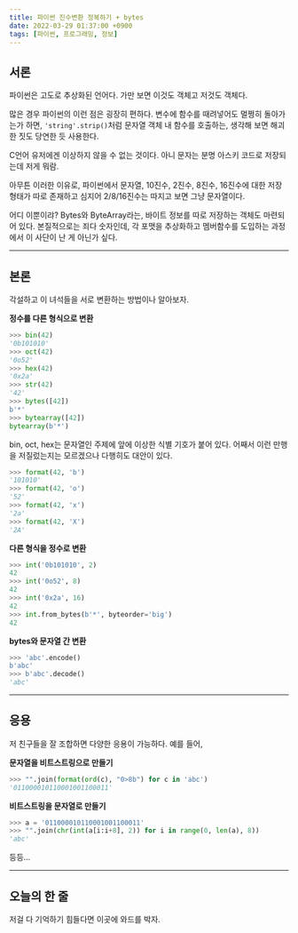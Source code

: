 ```yaml
---
title: 파이썬 진수변환 정복하기 + bytes
date: 2022-03-29 01:37:00 +0900
tags: [파이썬, 프로그래밍, 정보]
---
```


## 서론

파이썬은 고도로 추상화된 언어다. 가만 보면 이것도 객체고 저것도 객체다.

많은 경우 파이썬의 이런 점은 굉장히 편하다. 변수에 함수를 때려넣어도 멀쩡히 돌아가는가 하면, `'string'.strip()`처럼 문자열 객체 내 함수를 호출하는, 생각해 보면 해괴한 짓도 당연한 듯 사용한다.

C언어 유저에겐 이상하지 않을 수 없는 것이다. 아니 문자는 분명 아스키 코드로 저장되는데 저게 뭐람.

아무튼 이러한 이유로, 파이썬에서 문자열, 10진수, 2진수, 8진수, 16진수에 대한 저장 형태가 따로 존재하고 심지어 2/8/16진수는 따지고 보면 그냥 문자열이다.

어디 이뿐이랴? Bytes와 ByteArray라는, 바이트 정보를 따로 저장하는 객체도 마련되어 있다. 본질적으로는 죄다 숫자인데, 각 포맷을 추상화하고 멤버함수를 도입하는 과정에서 이 사단이 난 게 아닌가 싶다.

---

## 본론

각설하고 이 녀석들을 서로 변환하는 방법이나 알아보자.

**정수를 다른 형식으로 변환**

```python
>>> bin(42)
'0b101010'
>>> oct(42)
'0o52'
>>> hex(42)
'0x2a'
>>> str(42)
'42'
>>> bytes([42])
b'*'
>>> bytearray([42])
bytearray(b'*')
```

bin, oct, hex는 문자열인 주제에 앞에 이상한 식별 기호가 붙어 있다. 어째서 이런 만행을 저질렀는지는 모르겠으나 다행히도 대안이 있다.

```python
>>> format(42, 'b')
'101010'
>>> format(42, 'o')
'52'
>>> format(42, 'x')
'2a'
>>> format(42, 'X')
'2A'
```



**다른 형식을 정수로 변환**

```python
>>> int('0b101010', 2)
42
>>> int('0o52', 8)
42
>>> int('0x2a', 16)
42
>>> int.from_bytes(b'*', byteorder='big')
42
```



__bytes와 문자열 간 변환__

```python
>>> 'abc'.encode()
b'abc'
>>> b'abc'.decode()
'abc'
```

---

## 응용

저 친구들을 잘 조합하면 다양한 응용이 가능하다. 예를 들어,

__문자열을 비트스트링으로 만들기__

```python
>>> "".join(format(ord(c), "0>8b") for c in 'abc')
'011000010110001001100011'
```



__비트스트링을 문자열로 만들기__

```python
>>> a = '011000010110001001100011'
>>> "".join(chr(int(a[i:i+8], 2)) for i in range(0, len(a), 8))
'abc'
```

등등...

---

## 오늘의 한 줄

저걸 다 기억하기 힘들다면 이곳에 와드를 박자.
